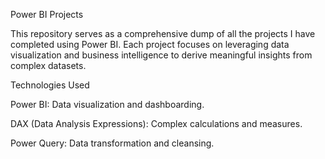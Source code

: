 Power BI Projects

This repository serves as a comprehensive dump of all the projects I have completed using Power BI. Each project focuses on leveraging data visualization and business intelligence to derive meaningful insights from complex datasets.


Technologies Used

Power BI: Data visualization and dashboarding.

DAX (Data Analysis Expressions): Complex calculations and measures.

Power Query: Data transformation and cleansing.
